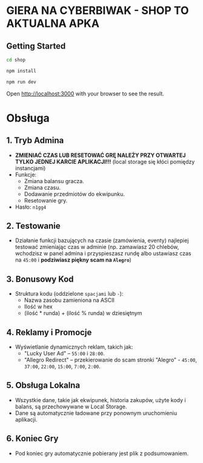 # GIERA NA CYBERBIWAK - SHOP TO AKTUALNA APKA

## Getting Started

```bash
cd shop

npm install

npm run dev
```

Open [http://localhost:3000](http://localhost:3000) with your browser to see the result.

# Obsługa

## 1. Tryb Admina
- **ZMIENIAĆ CZAS LUB RESETOWAĆ GRĘ NALEŻY PRZY OTWARTEJ TYLKO JEDNEJ KARCIE APLIKACJI!!!** (local storage się kłóci pomiędzy instancjami)
- Funkcje:
  - Zmiana balansu gracza.
  - Zmiana czasu.
  - Dodawanie przedmiotów do ekwipunku.
  - Resetowanie gry.
- Hasło: `n1gg4`

## 2. Testowanie
- Działanie funkcji bazujących na czasie (zamówienia, eventy) najlepiej testować zmieniając czas w adminie (np. zamawiasz 20 chlebów, wchodzisz w panel admina i przyspieszasz rundę albo ustawiasz czas na `45:00` i **podziwiasz piękny scam na `Alegro`**)

## 3. Bonusowy Kod
- Struktura kodu (oddzielone `spacjami` lub `-`):
    - Nazwa zasobu zamieniona na ASCII 
    - Ilość w hex
    - (ilość * runda) + (ilość % runda) w dziesiętnym

## 4. Reklamy i Promocje
- Wyświetlanie dynamicznych reklam, takich jak:
  - "Lucky User Ad" – `55:00` i `28:00`.
  - "Allegro Redirect" – przekierowanie do scam stronki "Alegro" - `45:00`, `37:00`, `22:00`, `15:00`, `7:00`, `2:00`.

## 5. Obsługa Lokalna
- Wszystkie dane, takie jak ekwipunek, historia zakupów, użyte kody i balans, są przechowywane w Local Storage.
- Dane są automatycznie ładowane przy ponownym uruchomieniu aplikacji.

## 6. Koniec Gry
- Pod koniec gry automatycznie pobierany jest plik z podsumowaniem.